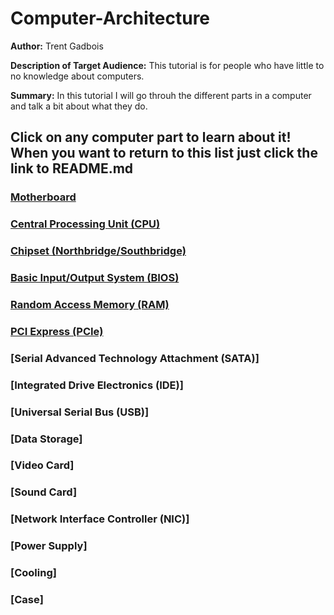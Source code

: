 # Computer-Architecture
**Author:** Trent Gadbois

**Description of Target Audience:** This tutorial is for people who have little to no knowledge about computers.

**Summary:** In this tutorial I will go throuh the different parts in a computer and talk a bit about what they do.

## Click on any computer part to learn about it! When you want to return to this list just click the link to README.md
### [Motherboard](Motherboard.md)
### [Central Processing Unit (CPU)](cpu.md)
### [Chipset (Northbridge/Southbridge)](Chipset.md)
### [Basic Input/Output System (BIOS)](bios.md)
### [Random Access Memory (RAM)](ram.md)
### [PCI Express (PCIe)](pcie.md)
### [Serial Advanced Technology Attachment (SATA)]
### [Integrated Drive Electronics (IDE)]
### [Universal Serial Bus (USB)]
### [Data Storage]
### [Video Card]
### [Sound Card]
### [Network Interface Controller (NIC)]
### [Power Supply]
### [Cooling]
### [Case]
